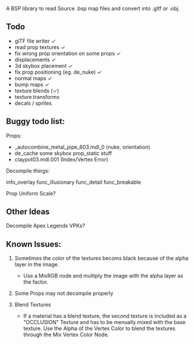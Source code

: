 A BSP library to read Source .bsp map files and convert into .gltf or .obj.

## Todo

- glTF file writer  	                        ✓
- read prop textures                            ✓
- fix wrong prop orientation on some props      ✓
- displacements                                 ✓
- 3d skybox placement                           ✓
- fix prop positioning (eg. de_nuke)            ✓
- normal maps                                   ✓
- bump maps                                     ✓
- texture blends                                (✓)
- texture transforms
- decals / sprites

## Buggy todo list:

Props:

- _autocombine_metal_pipe_603.mdl_0 (nuke, orientation)
- de_cache some skybox prop_static stuff
- claypot03.mdl.001 (Index/Vertex Error)

Decompile things:

info_overlay
func_illusionary
func_detail
func_breakable

Prop Uniform Scale?

## Other Ideas

Decompile Apex Legends VPKs?

## Known Issues:

1. Sometimes the color of the textures becoms black because of the alpha layer in the image.
    - Use a MixRGB node and multiply the image with the alpha layer as the factor.

2. Some Props may not decompile properly

3. Blend Textures
    - If a material has a blend texture, the second texture is included as a "OCCLUSION" Texture and has to be menually mixed with the base texture. Use the Alpha of the Vertex Color to blend the textures through the Mix Vertex Color Node.
